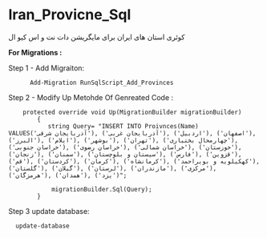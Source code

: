 # Iran_Provicne_Sql
کوئری استان های ایران برای مایگریشن دات نت
و اس کیو ال
    
  <b>For Migrations  :</b> 
  
  Step 1 - Add Migraiton:
    
          Add-Migration RunSqlScript_Add_Provinces

     

Step 2 - Modify Up Metohde Of Genreated Code :

        protected override void Up(MigrationBuilder migrationBuilder)
            {
               string Query= "INSERT INTO Proivnces(Name) VALUES('آذربایجان شرقی'), ('آذربایجان غربی'), ('اردبیل'), ('اصفهان'), ('البرز'), ('ایلام'), ('بوشهر'), ('تهران'), ('چهارمحال بختیاری'), ('خراسان جنوبی'), ('خراسان رضوی'), ('خراسان شمالی'), ('خوزستان'), ('زنجان'), ('سمنان'), ('سیستان و بلوچستان'), ('فارس'), ('قزوین'), ('قم'), ('کردستان'), ('کرمان'), ('کرمانشاه'), ('کهکیلویه و بویراحمد'), ('گلستان'), ('گیلان'), ('لرستان'), ('مازندران'), ('مرکزی'), ('هرمزگان'), ('همدان'), ('یزد')";

                migrationBuilder.Sql(Query);
            }
        
 Step 3 update database:
 
      update-database
      
